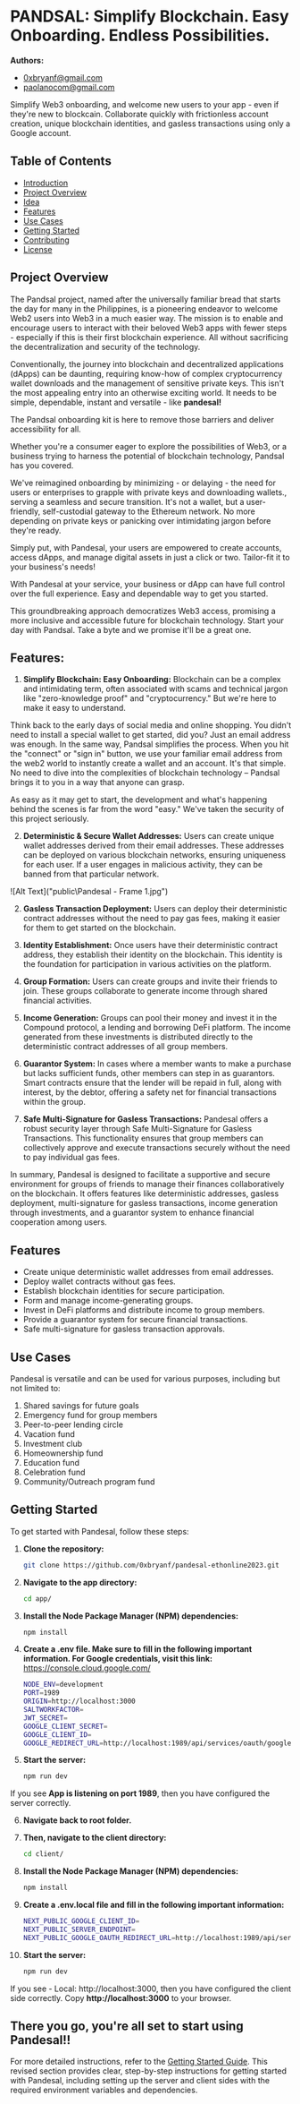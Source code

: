 # PANDSAL: Simplify Blockchain. Easy Onboarding. Endless Possibilities.

**Authors:**
- [0xbryanf@gmail.com](mailto:0xbryanf@gmail.com)
- [paolanocom@gmail.com](mailto:paolanocom@gmail.com)

Simplify Web3 onboarding, and welcome new users to your app - even if they're new to blockcain. Collaborate quickly with frictionless account creation, unique blockchain identities, and gasless transactions using only a Google account.

## Table of Contents
- [Introduction](#pandesal-a-defi-platform-for-collaborative-finance)
- [Project Overview](#project-overview)
- [Idea](#idea)
- [Features](#features)
- [Use Cases](#use-cases)
- [Getting Started](#getting-started)
- [Contributing](#contributing)
- [License](#license)

## Project Overview
The Pandsal project, named after the universally familiar bread that starts the day for many in the Philippines, is a pioneering endeavor to welcome Web2 users into Web3 in a much easier way. The mission is to enable and encourage users to interact with their beloved Web3 apps with fewer steps - especially if this is their first blockchain experience. All without sacrificing the decentralization and security of the technology.

Conventionally, the journey into blockchain and decentralized applications (dApps) can be daunting, requiring know-how of complex cryptocurrency wallet downloads and the management of sensitive private keys. This isn't the most appealing entry into an otherwise exciting world. It needs to be simple, dependable, instant and versatile - like **pandesal!**

The Pandsal onboarding kit is here to remove those barriers and deliver accessibility for all.

Whether you're a consumer eager to explore the possibilities of Web3, or a business trying to harness the potential of blockchain technology, Pandsal has you covered.

We've reimagined onboarding by minimizing - or delaying - the need for users or enterprises to grapple with private keys and downloading wallets., serving a seamless and secure transition. It's not a wallet, but a user-friendly, self-custodial gateway to the Ethereum network. No more depending on private keys or panicking over intimidating jargon before they're ready. 

Simply put, with Pandesal, your users are empowered to create accounts, access dApps, and manage digital assets in just a click or two. Tailor-fit it to your business's needs!

With Pandesal at your service, your business or dApp can have full control over the full experience. Easy and dependable way to get you started.

This groundbreaking approach democratizes Web3 access, promising a more inclusive and accessible future for blockchain technology. Start your day with Pandsal. Take a byte and we promise it'll be a great one.

## Features:

1. **Simplify Blockchain: Easy Onboarding:** Blockchain can be a complex and intimidating term, often associated with scams and technical jargon like "zero-knowledge proof" and "cryptocurrency." But we're here to make it easy to understand. 

Think back to the early days of social media and online shopping. You didn't need to install a special wallet to get started, did you? Just an email address was enough. In the same way, Pandsal simplifies the process. When you hit the "connect" or "sign in" button, we use your familiar email address from the web2 world to instantly create a wallet and an account. It's that simple. No need to dive into the complexities of blockchain technology – Pandsal brings it to you in a way that anyone can grasp.

As easy as it may get to start, the development and what's happening behind the scenes is far from the word "easy." We've taken the security of this project seriously.

2. **Deterministic & Secure Wallet Addresses:** Users can create unique wallet addresses derived from their email addresses. These addresses can be deployed on various blockchain networks, ensuring uniqueness for each user. If a user engages in malicious activity, they can be banned from that particular network.

![Alt Text]("public\Pandesal - Frame 1.jpg")

2. **Gasless Transaction Deployment:** Users can deploy their deterministic contract addresses without the need to pay gas fees, making it easier for them to get started on the blockchain.

3. **Identity Establishment:** Once users have their deterministic contract address, they establish their identity on the blockchain. This identity is the foundation for participation in various activities on the platform.

4. **Group Formation:** Users can create groups and invite their friends to join. These groups collaborate to generate income through shared financial activities.

5. **Income Generation:** Groups can pool their money and invest it in the Compound protocol, a lending and borrowing DeFi platform. The income generated from these investments is distributed directly to the deterministic contract addresses of all group members.

6. **Guarantor System:** In cases where a member wants to make a purchase but lacks sufficient funds, other members can step in as guarantors. Smart contracts ensure that the lender will be repaid in full, along with interest, by the debtor, offering a safety net for financial transactions within the group.

7. **Safe Multi-Signature for Gasless Transactions:** Pandesal offers a robust security layer through Safe Multi-Signature for Gasless Transactions. This functionality ensures that group members can collectively approve and execute transactions securely without the need to pay individual gas fees.

In summary, Pandesal is designed to facilitate a supportive and secure environment for groups of friends to manage their finances collaboratively on the blockchain. It offers features like deterministic addresses, gasless deployment, multi-signature for gasless transactions, income generation through investments, and a guarantor system to enhance financial cooperation among users.

## Features

- Create unique deterministic wallet addresses from email addresses.
- Deploy wallet contracts without gas fees.
- Establish blockchain identities for secure participation.
- Form and manage income-generating groups.
- Invest in DeFi platforms and distribute income to group members.
- Provide a guarantor system for secure financial transactions.
- Safe multi-signature for gasless transaction approvals.

## Use Cases
Pandesal is versatile and can be used for various purposes, including but not limited to:

1. Shared savings for future goals
2. Emergency fund for group members
3. Peer-to-peer lending circle
4. Vacation fund
5. Investment club
6. Homeownership fund
7. Education fund
8. Celebration fund
9. Community/Outreach program fund

## Getting Started
To get started with Pandesal, follow these steps:

1. **Clone the repository:**
   ```bash
   git clone https://github.com/0xbryanf/pandesal-ethonline2023.git

2. **Navigate to the app directory:**
    ```bash
    cd app/

3. **Install the Node Package Manager (NPM) dependencies:**
    ```bash
    npm install

4. **Create a .env file. Make sure to fill in the following important information. For Google credentials, visit this link:** https://console.cloud.google.com/
    ```bash
    NODE_ENV=development
    PORT=1989
    ORIGIN=http://localhost:3000
    SALTWORKFACTOR=
    JWT_SECRET=
    GOOGLE_CLIENT_SECRET=
    GOOGLE_CLIENT_ID=
    GOOGLE_REDIRECT_URL=http://localhost:1989/api/services/oauth/google

5. **Start the server:**
    ```bash
    npm run dev

If you see **App is listening on port 1989**, then you have configured the server correctly.

6. **Navigate back to root folder.**

7. **Then, navigate to the client directory:**
    ```bash
    cd client/

8. **Install the Node Package Manager (NPM) dependencies:**
    ```bash
    npm install

9. **Create a .env.local file and fill in the following important information:**
    ```bash
    NEXT_PUBLIC_GOOGLE_CLIENT_ID=
    NEXT_PUBLIC_SERVER_ENDPOINT=
    NEXT_PUBLIC_GOOGLE_OAUTH_REDIRECT_URL=http://localhost:1989/api/services/oauth/google 

10. **Start the server:**
    ```bash
    npm run dev

If you see - Local: http://localhost:3000, then you have configured the client side correctly. Copy    **http://localhost:3000** to your browser.


## There you go, you're all set to start using Pandesal!!

For more detailed instructions, refer to the [Getting Started Guide](docs/getting-started.md).
This revised section provides clear, step-by-step instructions for getting started with Pandesal, including setting up the server and client sides with the required environment variables and dependencies.